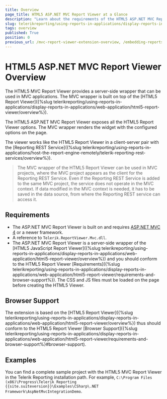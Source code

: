 ```yaml
---
title: Overview
page_title: HTML5 ASP.NET MVC Report Viewer at a Glance
description: "Learn about the requirements of the HTML5 ASP.NET MVC Report Viewer, what are the supported browsers and its specifics."
slug: telerikreporting/using-reports-in-applications/display-reports-in-applications/web-application/html5-asp.net-mvc-report-viewer/overview
tags: overview
published: True
position: 0
previous_url: /mvc-report-viewer-extension-overview, /embedding-reports/display-reports-in-applications/web-application/html5-asp.net-mvc-report-viewer/
---
```


# HTML5 ASP.NET MVC Report Viewer Overview

The HTML5 MVC Report Viewer provides a server-side wrapper that can be used in MVC applications. The MVC wrapper is built on top of the [HTML5 Report Viewer]({%slug telerikreporting/using-reports-in-applications/display-reports-in-applications/web-application/html5-report-viewer/overview%}).

The HTML5 ASP.NET MVC Report Viewer exposes all the HTML5 Report Viewer options. The MVC wrapper renders the widget with the configured options on the page.

The viewer works like the HTML5 Report Viewer in a client-server pair with the [Reporting REST Service]({%slug telerikreporting/using-reports-in-applications/host-the-report-engine-remotely/telerik-reporting-rest-services/overview%}).

> The MVC wrapper of the HTML5 Report Viewer can be used in MVC projects, where the MVC project appears as the client for the Reporting REST Service. Even if the Reporting REST Service is added to the same MVC project, the service does not operate in the MVC context. If data modified in the MVC context is needed, it has to be saved in the data source, from where the Reporting REST service can access it.

## Requirements

* The ASP.NET MVC Report Viewer is built on and requires [ASP.NET MVC 4](https://learn.microsoft.com/en-us/aspnet/mvc/mvc4) or a newer framework.
* A reference to `Telerik.ReportViewer.Mvc.dll`.
* The ASP.NET MVC Report Viewer is a server-side wrapper of the [HTML5 JavaScript Report Viewer]({%slug telerikreporting/using-reports-in-applications/display-reports-in-applications/web-application/html5-report-viewer/overview%}) and you should conform to the HTML5 Report Viewer [Requirements]({%slug telerikreporting/using-reports-in-applications/display-reports-in-applications/web-application/html5-report-viewer/requirements-and-browser-support%}). The CSS and JS files must be loaded on the page before creating the HTML5 Viewer.

## Browser Support

The extension is based on the [HTML5 Report Viewer]({%slug telerikreporting/using-reports-in-applications/display-reports-in-applications/web-application/html5-report-viewer/overview%}) thus should conform to the HTML5 Report Viewer [Browser Support]({%slug telerikreporting/using-reports-in-applications/display-reports-in-applications/web-application/html5-report-viewer/requirements-and-browser-support%}#browser-support).

## Examples

You can find a complete sample project with the HTML5 MVC Report Viewer in the Telerik Reporting installation path. For example, `C:\Program Files (x86)\Progress\Telerik Reporting {{site.suiteversion}}\Examples\CSharp\.NET Framework\AspNetMvcIntegrationDemo`.
